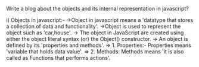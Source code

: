 Write a blog about the objects and its internal representation in javascript?

i) Objects in javascript:-
->Object in javascript means a 'datatype that stores a collection of data and functionality'.
->Object is used to represent the object such as 'car,house'.
-> The object in JavaScript are created using either the object literal syntax (or) the Object() constructor.
-> An object is defined by its 'properties and methods'.
=> 1. Properties:-
Properties means 'variable that holds data value'.
=> 2. Methods:
Methods means 'it is also called as Functions that performs actions'.

